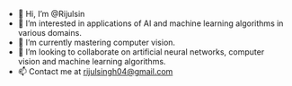 - 👋 Hi, I’m @Rijulsin 
- 👀 I’m interested in applications of AI and machine learning algorithms in various domains. 
- 🌱 I’m currently mastering computer vision.
- 💞️ I’m looking to collaborate on artificial neural networks, computer vision and machine learning algorithms.
- 📫 Contact me at rijulsingh04@gmail.com

<!---
Rijulsin/Rijulsin is a ✨ special ✨ repository because its `README.md` (this file) appears on your GitHub profile.
You can click the Preview link to take a look at your changes.
--->
